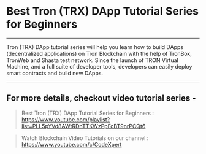
# Best Tron (TRX) DApp Tutorial Series for Beginners

-----------------------------------

Tron (TRX) DApp tutorial series will help you learn how to build DApps (decentralized applications) on Tron Blockchain with the help of TronBox, TronWeb and Shasta test network. Since the launch of TRON Virtual Machine, and a full suite of developer tools, developers can easily deploy smart contracts and build new DApps.


-----------------------------------

## For more details, checkout video tutorial series -

> Best Tron (TRX) DApp Tutorial Series for Beginners : https://www.youtube.com/playlist?list=PLL5pYVd8AWtRDnTTKWzPpFcBT9nrPCQt6


> Watch Blockchain Video Tutorials on our channel : https://www.youtube.com/c/CodeXpert
